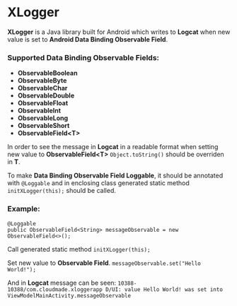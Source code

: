 # XLogger

**XLogger** is a Java library built for Android which writes to **Logcat** when new value is set to **Android Data Binding Observable Field**.

### Supported Data Binding Observable Fields:
* **ObservableBoolean**
* **ObservableByte**
* **ObservableChar**
* **ObservableDouble**
* **ObservableFloat**
* **ObservableInt**
* **ObservableLong**
* **ObservableShort**
* **ObservableField\<T\>**

In order to see the message in **Logcat** in a readable format when setting new value to **ObservableField\<T\>** `Object.toString()` should be overriden in **T**.

To make **Data Binding Observable Field Loggable**, it should be annotated with `@Loggable` and in enclosing class generated static method `initXLogger(this);` should be called.

### Example:

    @Loggable
    public ObservableField<String> messageObservable = new ObservableField<>();
    
Call generated static method `initXLogger(this);`

Set new value to **Observable Field**.
`messageObservable.set("Hello World!");`

And in **Logcat** message can be seen:
`10388-10388/com.cloudmade.xloggerapp D/UI: value Hello World! was set into ViewModelMainActivity.messageObservable`



